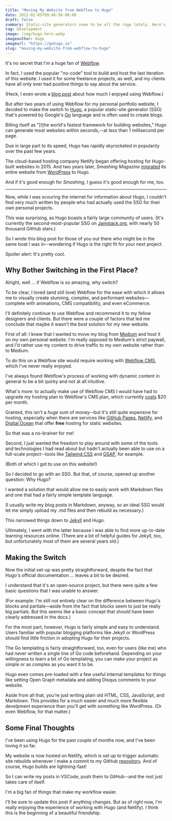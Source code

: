 ```yaml
---
title: "Moving My Website from Webflow to Hugo"
date: 2021-02-05T09:46:56-08:00
draft: false
summary: Static-site generators seem to be all the rage lately. Here's why I decided to use one for my website.
tag: Development
image: /img/hugo-hero.webp
imageauthor: Hugo
imageurl: "https://gohugo.io"
slug: "moving-my-website-from-webflow-to-hugo"
---
```


It's no secret that I'm a huge fan of [Webflow](https://webflow.com).

In fact, I used the popular "no-code" tool to build and host the last iteration of this website. I used it for some freelance projects, as well, and my clients have all only ever had positive things to say about the service.

(Heck, I even wrote a [blog post](https://alexsanchez.design/blog/why-webflow-is-the-best-web-esign-tool-right-now) about how much I enjoyed using Webflow.)

But after two years of using Webflow for my personal portfolio website, I decided to make the switch to [Hugo](https://hugo.io), a popular static-site generator (SSG) that's powered by Google's [Go](https://golang.org) language and is often used to create blogs.

Billing itself as "[t]he world's fastest framework for building websites," Hugo can generate most websites within seconds,--at less than 1 millisecond per page.

Due in large part to its speed, Hugo has rapidly skyrocketed in popularity over the past few years.

The cloud-based hosting company Netlify began offering hosting for Hugo-built websites in 2015. And two years later, _Smashing Magazine_ [migrated](https://www.smashingmagazine.com/2019/05/switch-wordpress-hugo/) its entire website from [WordPress](https://wordpress.org) to Hugo.

And if it's good enough for _Smashing,_ I guess it's good enough for me, too.

***

Now, while I was scouring the internet for information about Hugo, I couldn't find very much written by people who had actually used the SSG for their own personal projects.

This was surprising, as Hugo boasts a fairly large community of users. (It's currently the second-most-popular SSG on [Jamstack.org](https://jamstack.org), with nearly 50 thousand GitHub stars.) 

So I wrote this blog post for those of you out there who might be in the same boat I was in--wondering if Hugo is the right fit for your next project.

Spoiler alert: It's pretty cool.

## Why Bother Switching in the First Place?

Alright, well ... if Webflow is so amazing, why switch?

To be clear, I loved (and still love) Webflow for the ease with which it allows me to visually create stunning, complex, and performant websites––complete with animations, CMS compatibility, and even eCommerce.

I'll definitely continue to use Webflow and recommend it to my fellow designers and clients. But there were a couple of factors that led me conclude that maybe it wasn't the _best_ solution for my new website.

First of all: I knew that I wanted to move my blog from [Medium](https://medium.com) and host it on my own personal website. I'm really opposed to Medium's strict paywall, and I'd rather use my content to drive traffic to my own website rather than to Medium.

To do this on a Webflow site would require working with [Webflow CMS,](https://webflow.com/cms) which I've never really enjoyed.

I've always found Webflow's process of working with dynamic content in general to be a bit quirky and not at all intuitive.

What's more: to actually make use of Webflow CMS I would have had to upgrade my hosting plan to Webflow's CMS plan, which currently [costs](https://webflow.com/pricing) $20 per month.

Granted, this isn't a _huge_ sum of money--but it's still quite expensive for hosting, especially when there are services like [GitHub Pages](https://pages.github.com), [Netlify](https://netlify.com), and [Digital Ocean](https://digitalocean.com) that offer **free** hosting for static websites.

So that was a no-brainer for me!

Second, I just wanted the freedom to play around with some of the tools and technologies I had read about but hadn't actually been able to use on a full-scale project--tools like [Tailwind CSS](https://tailwindcss.com) and [GSAP](https://https://greensock.com/gsap), for example.

(Both of which I got to use on this website!)

So I decided to go with an SSG. But that, of course, opened up another question: Why Hugo?

I wanted a solution that would allow me to easily work with Markdown files and one that had a fairly simple template language. 

(I usually write my blog posts in Markdown, anyway, so an ideal SSG would let me simply upload my .md files and then rebuild as necessary.)

This narrowed things down to [Jekyll](https://jekyllrb.com) and Hugo.

Ultimately, I went with the latter because I was able to find more up-to-date learning resources online. (There are a lot of helpful guides for Jekyll, too, but unfortunately most of them are several years old.)

## Making the Switch

Now the initial set-up was pretty straightforward, despite the fact that Hugo's official documentation ... leaves a bit to be desired.

I understand that it's an open-source project, but there were quite a few basic questions that I was unable to answer.

(For example: I'm still not entirely clear on the difference between Hugo's blocks and partials––aside from the fact that blocks seem to just be really big partials. But this seems like a basic concept that should have been clearly addressed in the docs.)

For the most part, however, Hugo is fairly simple and easy to understand. Users familiar with popular blogging platforms like Jekyll or WordPress should find little friction in adopting Hugo for their projects.

The Go templating is fairly straightforward, too, even for users (like me) who had never written a single line of Go code beforehand. Depending on your willingness to learn a bit of Go templating, you can make your project as simple or as complex as you want it to be.

Hugo even comes pre-loaded with a few useful internal templates for things like setting Open Graph metadata and adding Disqus comments to your website.

Aside from all that, you're just writing plain old HTML, CSS, JavaScript, and Markdown. This provides for a much easier and much more flexible develpment experience than you'll get with something like WordPress. (Or even Webflow, for that matter.)

## Some Final Thoughts

I've been using Hugo for the past couple of months now, and I've been loving it so far.

My website is now hosted on Netlify, which is set up to trigger automatic site rebuilds whenever I make a commit to my GitHub [repository](https://github.com/ansolvera/alexsanchez.design). And of course, Hugo builds are lightning-fast!

So I can write my posts in VSCode, push them to GitHub--and the rest just takes care of itself. 

I'm a big fan of things that make my workflow easier.

I'll be sure to update this post if anything changes. But as of right now, I'm really enjoying the experience of working with Hugo (and Netlify). I think this is the beginning of a beautiful friendship.
